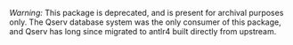 *Warning:* This package is deprecated, and is present for archival purposes only.  The Qserv database system was the only consumer of this package,
and Qserv has long since migrated to antlr4 built directly from upstream.
